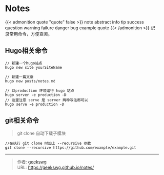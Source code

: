 # Notes

{{< admonition quote "quote" false >}}
note abstract info tip success question warning failure danger bug example quote
{{< /admonition >}}
    记录常用命令，方便查阅。
<!--more-->

## Hugo相关命令

```
// 新建一个hugo站点
hugo new site yourSiteName

// 新建一篇文章
hugo new posts/notes.md

// 以production 环境运行 hugo 站点
hugo server -e production -D
// 这里注意 serve 是 server 两种写法都可以
hugo serve -e production -D

```

## git相关命令

> git clone 自动下载子模块

```
//在执行 git clone 时加上 --recursive 参数
git clone --recursive https://github.com/example/example.git
```

---

> 作者: [geekswg](https://geekswg.github.io)  
> URL: https://geekswg.github.io/notes/  

